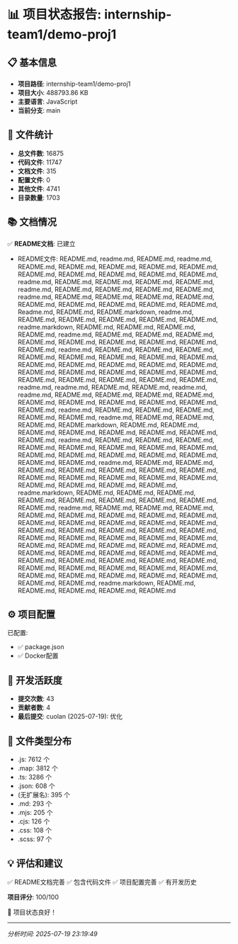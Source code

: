# 📊 项目状态报告: internship-team1/demo-proj1

## 📋 基本信息

- **项目路径**: internship-team1/demo-proj1
- **项目大小**: 488793.86 KB
- **主要语言**: JavaScript
- **当前分支**: main

## 📁 文件统计

- **总文件数**: 16875
- **代码文件**: 11747
- **文档文件**: 315
- **配置文件**: 0
- **其他文件**: 4741
- **目录数量**: 1703

## 📚 文档情况

✅ **README文档**: 已建立
- README文件: README.md, readme.md, README.md, readme.md, README.md, README.md, README.md, README.md, README.md, README.md, README.md, README.md, README.md, README.md, readme.md, README.md, README.md, README.md, README.md, readme.md, README.md, README.md, README.md, README.md, readme.md, README.md, README.md, README.md, README.md, README.md, README.md, README.md, README.md, README.md, Readme.md, README.md, README.markdown, readme.md, README.md, README.md, README.md, README.md, README.md, readme.markdown, README.md, README.md, README.md, README.md, readme.md, README.md, README.md, README.md, README.md, README.md, README.md, README.md, README.md, README.md, readme.md, README.md, README.md, README.md, README.md, README.md, README.md, README.md, README.md, README.md, README.md, README.md, README.md, README.md, README.md, README.md, README.md, README.md, README.md, README.md, README.md, README.md, README.md, README.md, readme.md, readme.md, README.md, README.md, readme.md, readme.md, README.md, README.md, README.md, README.md, README.md, README.md, README.md, README.md, README.md, README.md, readme.md, README.md, README.md, README.md, README.md, README.md, readme.md, README.md, README.md, README.md, README.markdown, README.md, README.md, README.md, README.md, README.md, README.md, README.md, README.md, readme.md, README.md, README.md, README.md, README.md, README.md, README.md, README.md, README.md, README.md, README.md, README.md, README.md, README.md, README.md, README.md, readme.md, README.md, README.md, README.md, README.md, README.md, README.md, README.md, README.md, README.md, README.md, README.md, README.md, README.md, README.md, README.md, README.md, readme.markdown, README.md, README.md, README.md, README.md, README.md, README.md, README.md, README.md, README.md, readme.md, README.md, README.md, README.md, README.md, README.md, README.md, README.md, README.md, README.md, README.md, README.md, README.md, README.md, README.md, README.md, README.md, README.md, README.md, README.md, README.md, README.md, README.md, README.md, README.md, README.md, README.md, README.md, README.md, README.md, README.md, README.md, README.md, README.md, README.md, README.md, README.md, README.md, README.md, README.md, README.md, README.md, README.md, README.md, README.md, README.md, README.md, README.md, README.md, README.md, README.md, readme.markdown, README.md, README.md, README.md, README.md, README.md

## ⚙️ 项目配置

已配置:
- ✅ package.json
- ✅ Docker配置

## 🔄 开发活跃度

- **提交次数**: 43
- **贡献者数**: 4
- **最后提交**: cuolan (2025-07-19): 优化

## 📄 文件类型分布

- .js: 7612 个
- .map: 3812 个
- .ts: 3286 个
- .json: 608 个
- (无扩展名): 395 个
- .md: 293 个
- .mjs: 205 个
- .cjs: 126 个
- .css: 108 个
- .scss: 97 个

## 💡 评估和建议

✅ README文档完善
✅ 包含代码文件
✅ 项目配置完善
✅ 有开发历史

**项目评分**: 100/100

🎉 项目状态良好！

---
*分析时间: 2025-07-19 23:19:49*